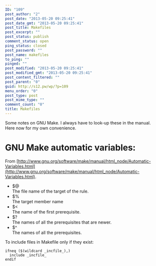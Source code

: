 ```yaml
---
ID: "109"
post_author: "2"
post_date: "2013-05-20 09:25:41"
post_date_gmt: "2013-05-20 09:25:41"
post_title: Makefiles
post_excerpt: ""
post_status: publish
comment_status: open
ping_status: closed
post_password: ""
post_name: makefiles
to_ping: ""
pinged: ""
post_modified: "2013-05-20 09:25:41"
post_modified_gmt: "2013-05-20 09:25:41"
post_content_filtered: ""
post_parent: "0"
guid: http://s12.pw/wp/?p=109
menu_order: "0"
post_type: post
post_mime_type: ""
comment_count: "0"
title: Makefiles
---
```


Some notes on GNU Make.  I always have to look-up these in
the manual.  Here now for my own convenience.


# GNU Make automatic variables:

From [http://www.gnu.org/software/make/manual/html_node/Automatic-Variables.html](http://www.gnu.org/software/make/manual/html_node/Automatic-Variables.html).

*   $@  
    The file name of the target of the rule.
*   $%  
    The target member name
*   $<  
    The name of the first prerequisite.
*   $?  
    The names of all the prerequisites that are newer.
*   $^  
    The names of all the prerequisites.

To include files in Makefile only if they exist:

```
ifneq ($(wildcard _incfile_),)
  include _incfile_
endif

```
